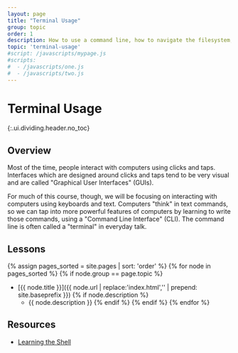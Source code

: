 ```yaml
---
layout: page
title: "Terminal Usage"
group: topic
order: 1
description: How to use a command line, how to navigate the filesystem, how to run commands, and more.
topic: 'terminal-usage'
#script: /javascripts/mypage.js
#scripts:
#  - /javascripts/one.js
#  - /javascripts/two.js
---
```



# Terminal Usage
{:.ui.dividing.header.no_toc}

## Overview

Most of the time, people interact with computers using clicks and taps.
Interfaces which are designed around clicks and taps tend to be very visual and
are called "Graphical User Interfaces" (GUIs).

For much of this course, though, we will be focusing on interacting with
computers using keyboards and text. Computers "think" in text commands, so we
can tap into more powerful features of computers by learning to write those
commands, using a "Command Line Interface" (CLI). The command line is often
called a "terminal" in everyday talk.

## Lessons

{% assign pages_sorted = site.pages | sort: 'order' %}
{% for node in pages_sorted %}
{% if node.group == page.topic %}
- [{{ node.title }}]({{ node.url | replace:'index.html','' | prepend: site.baseprefix }})
{% if node.description %}
    - {{ node.description }}
{% endif %}
{% endif %}
{% endfor %}

## Resources

- [Learning the Shell][linuxcommand]

[linuxcommand]: http://linuxcommand.org/lc3_learning_the_shell.php
